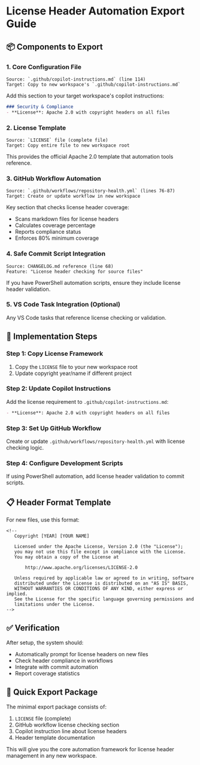 <!--
   Copyright 2025 Kyle J. Coder

   Licensed under the Apache License, Version 2.0 (the "License");
   you may not use this file except in compliance with the License.
   You may obtain a copy of the License at

       http://www.apache.org/licenses/LICENSE-2.0

   Unless required by applicable law or agreed to in writing, software
   distributed under the License is distributed on an "AS IS" BASIS,
   WITHOUT WARRANTIES OR CONDITIONS OF ANY KIND, either express or implied.
   See the License for the specific language governing permissions and
   limitations under the License.
-->

# License Header Automation Export Guide

## 📦 Components to Export

### 1. **Core Configuration File**
```
Source: `.github/copilot-instructions.md` (line 114)
Target: Copy to new workspace's `.github/copilot-instructions.md`
```

Add this section to your target workspace's copilot instructions:
```markdown
### Security & Compliance
- **License**: Apache 2.0 with copyright headers on all files
```

### 2. **License Template**
```
Source: `LICENSE` file (complete file)
Target: Copy entire file to new workspace root
```
This provides the official Apache 2.0 template that automation tools reference.

### 3. **GitHub Workflow Automation**
```
Source: `.github/workflows/repository-health.yml` (lines 76-87)
Target: Create or update workflow in new workspace
```

Key section that checks license header coverage:
- Scans markdown files for license headers
- Calculates coverage percentage
- Reports compliance status
- Enforces 80% minimum coverage

### 4. **Safe Commit Script Integration**
```
Source: CHANGELOG.md reference (line 68)
Feature: "License header checking for source files"
```

If you have PowerShell automation scripts, ensure they include license header validation.

### 5. **VS Code Task Integration** (Optional)
Any VS Code tasks that reference license checking or validation.

## 🔧 Implementation Steps

### Step 1: Copy License Framework
1. Copy the `LICENSE` file to your new workspace root
2. Update copyright year/name if different project

### Step 2: Update Copilot Instructions
Add the license requirement to `.github/copilot-instructions.md`:
```markdown
- **License**: Apache 2.0 with copyright headers on all files
```

### Step 3: Set Up GitHub Workflow
Create or update `.github/workflows/repository-health.yml` with license checking logic.

### Step 4: Configure Development Scripts
If using PowerShell automation, add license header validation to commit scripts.

## 📋 Header Format Template

For new files, use this format:
```
<!--
   Copyright [YEAR] [YOUR NAME]

   Licensed under the Apache License, Version 2.0 (the "License");
   you may not use this file except in compliance with the License.
   You may obtain a copy of the License at

       http://www.apache.org/licenses/LICENSE-2.0

   Unless required by applicable law or agreed to in writing, software
   distributed under the License is distributed on an "AS IS" BASIS,
   WITHOUT WARRANTIES OR CONDITIONS OF ANY KIND, either express or implied.
   See the License for the specific language governing permissions and
   limitations under the License.
-->
```

## ✅ Verification

After setup, the system should:
- Automatically prompt for license headers on new files
- Check header compliance in workflows
- Integrate with commit automation
- Report coverage statistics

## 🎯 Quick Export Package

The minimal export package consists of:
1. `LICENSE` file (complete)
2. GitHub workflow license checking section
3. Copilot instruction line about license headers
4. Header template documentation

This will give you the core automation framework for license header management in any new workspace.
